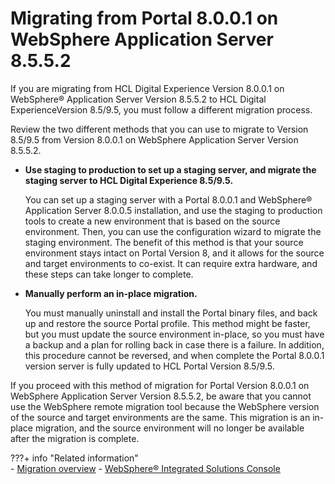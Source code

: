 # Migrating from Portal 8.0.0.1 on WebSphere Application Server 8.5.5.2

If you are migrating from HCL Digital Experience Version 8.0.0.1 on WebSphere® Application Server Version 8.5.5.2 to HCL Digital ExperienceVersion 8.5/9.5, you must follow a different migration process.

Review the two different methods that you can use to migrate to Version 8.5/9.5 from Version 8.0.0.1 on WebSphere Application Server Version 8.5.5.2.

-   **Use staging to production to set up a staging server, and migrate the staging server to HCL Digital Experience 8.5/9.5.**

    You can set up a staging server with a Portal 8.0.0.1 and WebSphere® Application Server 8.0.0.5 installation, and use the staging to production tools to create a new environment that is based on the source environment. Then, you can use the configuration wizard to migrate the staging environment. The benefit of this method is that your source environment stays intact on Portal Version 8, and it allows for the source and target environments to co-exist. It can require extra hardware, and these steps can take longer to complete.

-   **Manually perform an in-place migration.**

    You must manually uninstall and install the Portal binary files, and back up and restore the source Portal profile. This method might be faster, but you must update the source environment in-place, so you must have a backup and a plan for rolling back in case there is a failure. In addition, this procedure cannot be reversed, and when complete the Portal 8.0.0.1 version server is fully updated to HCL Portal Version 8.5/9.5.

If you proceed with this method of migration for Portal Version 8.0.0.1 on WebSphere Application Server Version 8.5.5.2, be aware that you cannot use the WebSphere remote migration tool because the WebSphere version of the source and target environments are the same. This migration is an in-place migration, and the source environment will no longer be available after the migration is complete.


???+ info "Related information"  
    - [Migration overview](../../../../../../deployment/manage/migrate/mig_over.md)
    - [WebSphere® Integrated Solutions Console](../../../../portal_admin_tools/WebSphere_Integrated_Solutions_Console.md)


